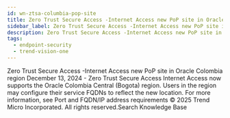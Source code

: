 ```yaml
---
id: wn-ztsa-columbia-pop-site
title: Zero Trust Secure Access -Internet Access new PoP site in Oracle Colombia region
sidebar_label: Zero Trust Secure Access -Internet Access new PoP site in Oracle Colombia region
description: Zero Trust Secure Access -Internet Access new PoP site in Oracle Colombia region
tags:
  - endpoint-security
  - trend-vision-one
---
```


 Zero Trust Secure Access -Internet Access new PoP site in Oracle Colombia region December 13, 2024 - Zero Trust Secure Access Internet Access now supports the Oracle Colombia Central (Bogota) region. Users in the region may configure their service FQDNs to reflect the new location. For more information, see Port and FQDN/IP address requirements © 2025 Trend Micro Incorporated. All rights reserved.Search Knowledge Base